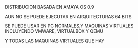 DISTRIBUCION BASADA EN AMAYA OS 0.9

AUN NO SE PUEDE EJECUTAR EN ARQUITECTURAS 64 BITS

SE PUEDE USAR EN PC NORMALES,Y MAQUINAS VIRTUALES INCLUYENDO VMWARE, VIRTUALBOX Y QEMU

Y TODAS LAS MAQUINAS VIRTUALES QUE HAY


